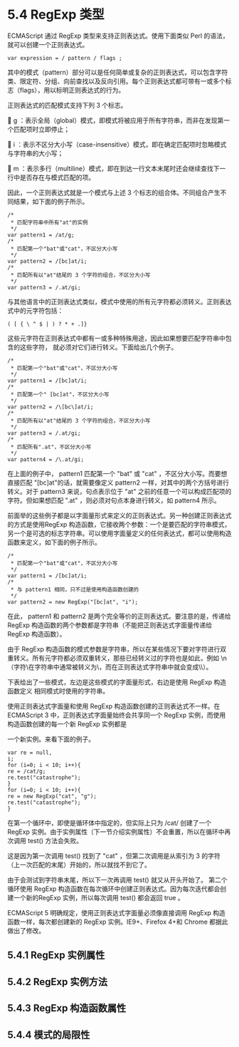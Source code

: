 # 5.4  RegExp 类型
ECMAScript 通过 RegExp 类型来支持正则表达式。使用下面类似 Perl 的语法，就可以创建一个正则表达式。
```
var expression = / pattern / flags ;
```
其中的模式（pattern）部分可以是任何简单或复杂的正则表达式，可以包含字符类、限定符、分组、向前查找以及反向引用。每个正则表达式都可带有一或多个标志（flags），用以标明正则表达式的行为。

正则表达式的匹配模式支持下列 3 个标志。

 g ：表示全局（global）模式，即模式将被应用于所有字符串，而非在发现第一个匹配项时立即停止；

 i ：表示不区分大小写（case-insensitive）模式，即在确定匹配项时忽略模式与字符串的大小写；

 m ：表示多行（multiline）模式，即在到达一行文本末尾时还会继续查找下一行中是否存在与模式匹配的项。

因此，一个正则表达式就是一个模式与上述 3 个标志的组合体。不同组合产生不同结果，如下面的例子所示。
```
/*
 * 匹配字符串中所有"at"的实例
 */
var pattern1 = /at/g;
/*
 * 匹配第一个"bat"或"cat"，不区分大小写
 */
var pattern2 = /[bc]at/i;
/*
 * 匹配所有以"at"结尾的 3 个字符的组合，不区分大小写
 */
var pattern3 = /.at/gi;
```
与其他语言中的正则表达式类似，模式中使用的所有元字符都必须转义。正则表达式中的元字符包括：
```
( [ { \ ^ $ | ) ? * + .]}
```
这些元字符在正则表达式中都有一或多种特殊用途，因此如果想要匹配字符串中包含的这些字符，
就必须对它们进行转义。下面给出几个例子。
```
/*
 * 匹配第一个"bat"或"cat"，不区分大小写
 */
var pattern1 = /[bc]at/i;
/*
 * 匹配第一个" [bc]at"，不区分大小写
 */
var pattern2 = /\[bc\]at/i;
/*
 * 匹配所有以"at"结尾的 3 个字符的组合，不区分大小写
 */
var pattern3 = /.at/gi;
/*
 * 匹配所有".at"，不区分大小写
 */
var pattern4 = /\.at/gi;
```
在上面的例子中， pattern1 匹配第一个 "bat" 或 "cat" ，不区分大小写。而要想直接匹配 "[bc]at"的话，就需要像定义 pattern2 一样，对其中的两个方括号进行转义。对于 pattern3 来说，句点表示位于 "at" 之前的任意一个可以构成匹配项的字符。但如果想匹配 ".at" ，则必须对句点本身进行转义，如 pattern4 所示。

前面举的这些例子都是以字面量形式来定义的正则表达式。另一种创建正则表达式的方式是使用RegExp 构造函数，它接收两个参数：一个是要匹配的字符串模式，另一个是可选的标志字符串。可以使用字面量定义的任何表达式，都可以使用构造函数来定义，如下面的例子所示。
```
/*
 * 匹配第一个"bat"或"cat"，不区分大小写
 */
var pattern1 = /[bc]at/i;
/*
 * 与 pattern1 相同，只不过是使用构造函数创建的
 */
var pattern2 = new RegExp("[bc]at", "i");
```
在此， pattern1 和 pattern2 是两个完全等价的正则表达式。要注意的是，传递给 RegExp 构造函数的两个参数都是字符串（不能把正则表达式字面量传递给 RegExp 构造函数）。

由于 RegExp 构造函数的模式参数是字符串，所以在某些情况下要对字符进行双重转义。所有元字符都必须双重转义，那些已经转义过的字符也是如此，例如 \n （字符\在字符串中通常被转义为\\，而在正则表达式字符串中就会变成\\\\）。

下表给出了一些模式，左边是这些模式的字面量形式，右边是使用 RegExp 构造函数定义
相同模式时使用的字符串。

使用正则表达式字面量和使用 RegExp 构造函数创建的正则表达式不一样。在 ECMAScript 3 中，正则表达式字面量始终会共享同一个 RegExp 实例，而使用构造函数创建的每一个新 RegExp 实例都是

一个新实例。来看下面的例子。
```
var re = null,
i;
for (i=0; i < 10; i++){
re = /cat/g;
re.test("catastrophe");
}
for (i=0; i < 10; i++){
re = new RegExp("cat", "g");
re.test("catastrophe");
}
```
在第一个循环中，即使是循环体中指定的，但实际上只为 /cat/ 创建了一个 RegExp 实例。由于实例属性（下一节介绍实例属性）不会重置，所以在循环中再次调用 test() 方法会失败。

这是因为第一次调用 test() 找到了 "cat" ，但第二次调用是从索引为 3 的字符（上一次匹配的末尾）开始的，所以就找不到它了。

由于会测试到字符串末尾，所以下一次再调用 test() 就又从开头开始了。
第二个循环使用 RegExp 构造函数在每次循环中创建正则表达式。因为每次迭代都会创建一个新的RegExp 实例，所以每次调用 test() 都会返回 true 。

ECMAScript 5 明确规定，使用正则表达式字面量必须像直接调用 RegExp 构造函数一样，每次都创建新的 RegExp 实例。IE9+、Firefox 4+和 Chrome 都据此做出了修改。

## 5.4.1  RegExp 实例属性

## 5.4.2  RegExp 实例方法

## 5.4.3  RegExp 构造函数属性

## 5.4.4 模式的局限性